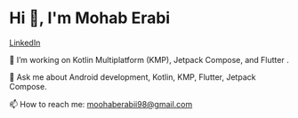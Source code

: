# Hi 👋, I'm Mohab Erabi

[LinkedIn](https://www.linkedin.com/in/mohab-erabi-75714b31a/) 

🌱 I’m working on Kotlin Multiplatform (KMP), Jetpack Compose, and Flutter .

💬 Ask me about Android development, Kotlin, KMP, Flutter, Jetpack Compose.

📫 How to reach me: [moohaberabii98@gmail.com](mailto:moohaberabii98@gmail.com)
